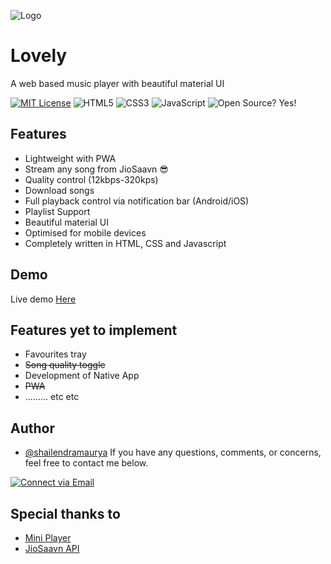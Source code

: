 ![Logo](https://shailendramaurya.github.io/lovely/favicon.png)


# Lovely

A web based music player with beautiful material UI

[![MIT License](https://img.shields.io/badge/License-MIT-green.svg)](https://choosealicense.com/licenses/mit/)
<img alt="HTML5" src="https://img.shields.io/badge/-HTML5-E44D26?style=flat&logo=html5&logoColor=white"/>
    <img alt="CSS3" src="https://img.shields.io/badge/-CSS3-2965f1?style=flat&logo=css3&logoColor=white"/>
    <img alt="JavaScript" src="https://img.shields.io/badge/-JavaScript-F0DB4F?style=flat&logo=javascript&logoColor=white"/>
    <img alt="Open Source? Yes!" src="https://badgen.net/badge/Open%20Source%20%3F/Yes%21/blue?icon=github"/>




## Features
- Lightweight with PWA
- Stream any song from JioSaavn 😎
- Quality control (12kbps-320kps)
- Download songs
- Full playback control via notification bar (Android/iOS)
- Playlist Support
- Beautiful material UI
- Optimised for mobile devices
- Completely written in HTML, CSS and Javascript


## Demo

Live demo [Here](https://shailendramaurya.github.io/lovely)


## Features yet to implement
- Favourites tray
- ~~Song quality toggle~~
- Development of Native App
- ~~PWA~~
- ......... etc etc

## Author

- [@shailendramaurya](https://www.github.com/shailendramaurya)
If you have any questions, comments, or concerns, feel free to contact me below.

<p align="left">
  <a href="mailto:shailendramaurya.in@gmail.com"> 
    <img alt="Connect via Email" src="https://img.shields.io/badge/Gmail-c14438?style=flat&logo=Gmail&logoColor=white" />
  </a>
</p>


## Special thanks to
- [Mini Player](https://github.com/muhammed/mini-player)
- [JioSaavn API](https://github.com/sumitkolhe/jiosaavn-api)
